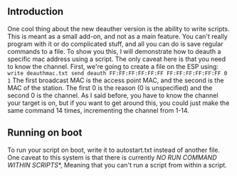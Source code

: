 ## Introduction

One cool thing about the new deauther version is the ability to write scripts. This is meant as a small add-on, and not as a main feature. You can't really program with it or do complicated stuff, and all you can do is save regular commands to a file. To show you this, I will demonstrate how to deauth a specific mac address using a script. The only caveat here is that you need to know the channel. First, we're going to create a file on the ESP using: <br>
`write deauthmac.txt send deauth FF:FF:FF:FF:FF:FF FF:FF:FF:FF:FF:FF 0 1`
The first broadcast MAC is the access point MAC, and the second is the MAC of the station. The first 0 is the reason (0 is unspecified) and the second 0 is the channel. As I said before, you have to know the channel your target is on, but if you want to get around this, you could just make the same command 14 times, incrementing the channel from 1-14. 

## Running on boot
To run your script on boot, write it to autostart.txt instead of another file. One caveat to this system is that there is currently *NO RUN COMMAND WITHIN SCRIPTS**, Meaning that you can't run a script from within a script. 
